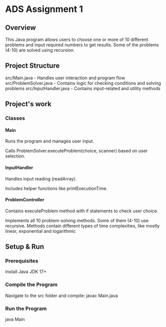 # ADS Assignment 1

## Overview
This Java program allows users to choose one or more of 10 different problems and input required numbers to get results. Some of the problems (4-10) are solved using recursion.
## Project Structure
src/Main.java - Handles user interaction and program flow
src/ProblemSolver.java - Contains logic for checking conditions and solving problems
src/InputHandler.java - Contains input-related and utility methods

## Project's work
### Classes
#### Main 
Runs the program and manages user input.

Calls ProblemSolver.executeProblem(choice, scanner) based on user selection.

#### InputHandler
Handles input reading (readArray).

Includes helper functions like printExecutionTime.

#### ProblemController
Contains executeProblem method with if statements to check user choice.

Implements all 10 problem-solving methods. Some of them (4-10) use recursive. Methods contain different types of time complexities, like mostly linear, exponential and logarithmic



## Setup & Run
### Prerequisites

Install Java JDK 17+

### Compile the Program

Navigate to the src folder and compile:
javac Main.java

### Run the Program
java Main
